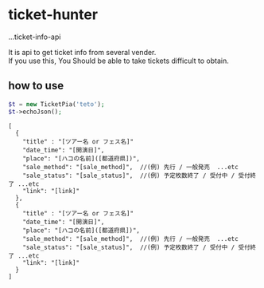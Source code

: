 # ticket-hunter

...ticket-info-api

It is api to get ticket info from several vender.  
If you use this, You Should be able to take tickets difficult to obtain.

## how to use
```php
$t = new TicketPia('teto');
$t->echoJson();
```

```
[
  {
    "title" : "[ツアー名 or フェス名]"
    "date_time": "[開演日]",
    "place": "[ハコの名前]([都道府県])",
    "sale_method": "[sale_method]",  //(例) 先行 / 一般発売  ...etc
    "sale_status": "[sale_status]",  //(例) 予定枚数終了 / 受付中 / 受付終了 ...etc
    "link": "[link]"
  },
  {
    "title" : "[ツアー名 or フェス名]"
    "date_time": "[開演日]",
    "place": "[ハコの名前]([都道府県])",
    "sale_method": "[sale_method]",  //(例) 先行 / 一般発売  ...etc
    "sale_status": "[sale_status]",  //(例) 予定枚数終了 / 受付中 / 受付終了 ...etc
    "link": "[link]"
  }
]
```
